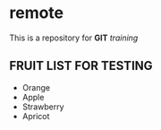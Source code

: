 # remote

 This is a repository for **GIT** *training*

 ## FRUIT LIST FOR TESTING
 * Orange
 * Apple
 * Strawberry
 * Apricot